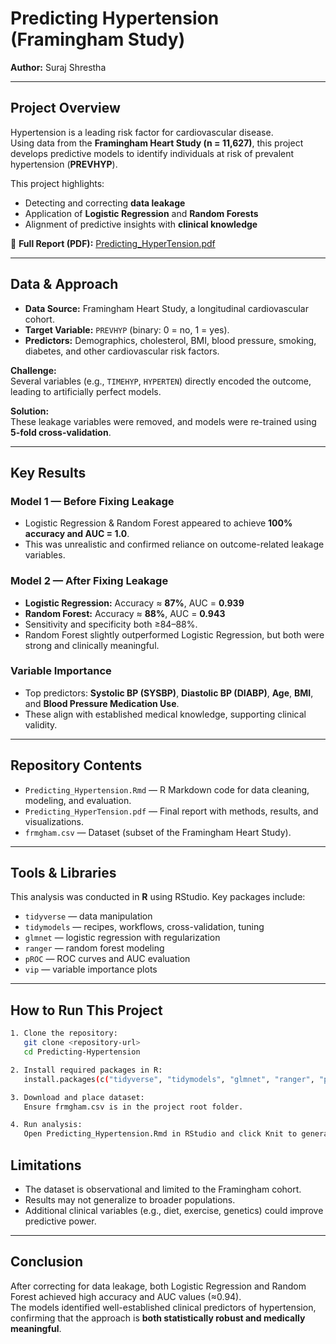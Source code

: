 # Predicting Hypertension (Framingham Study)

**Author:** Suraj Shrestha

---

## Project Overview

Hypertension is a leading risk factor for cardiovascular disease.  
Using data from the **Framingham Heart Study (n = 11,627)**, this project develops predictive models to identify individuals at risk of prevalent hypertension (**PREVHYP**).

This project highlights:

- Detecting and correcting **data leakage**  
- Application of **Logistic Regression** and **Random Forests**  
- Alignment of predictive insights with **clinical knowledge**  

📄 **Full Report (PDF):** [Predicting_HyperTension.pdf](./Predicting_HyperTension.pdf)

---

## Data & Approach

- **Data Source:** Framingham Heart Study, a longitudinal cardiovascular cohort.  
- **Target Variable:** `PREVHYP` (binary: 0 = no, 1 = yes).  
- **Predictors:** Demographics, cholesterol, BMI, blood pressure, smoking, diabetes, and other cardiovascular risk factors.  

**Challenge:**  
Several variables (e.g., `TIMEHYP`, `HYPERTEN`) directly encoded the outcome, leading to artificially perfect models.  

**Solution:**  
These leakage variables were removed, and models were re-trained using **5-fold cross-validation**.

---

## Key Results

### Model 1 — Before Fixing Leakage
- Logistic Regression & Random Forest appeared to achieve **100% accuracy and AUC = 1.0**.  
- This was unrealistic and confirmed reliance on outcome-related leakage variables.

### Model 2 — After Fixing Leakage
- **Logistic Regression:** Accuracy ≈ **87%**, AUC = **0.939**  
- **Random Forest:** Accuracy ≈ **88%**, AUC = **0.943**  
- Sensitivity and specificity both ≥84–88%.  
- Random Forest slightly outperformed Logistic Regression, but both were strong and clinically meaningful.

### Variable Importance
- Top predictors: **Systolic BP (SYSBP)**, **Diastolic BP (DIABP)**, **Age**, **BMI**, and **Blood Pressure Medication Use**.  
- These align with established medical knowledge, supporting clinical validity.

---

## Repository Contents

- `Predicting_Hypertension.Rmd` — R Markdown code for data cleaning, modeling, and evaluation.  
- `Predicting_HyperTension.pdf` — Final report with methods, results, and visualizations.  
- `frmgham.csv` — Dataset (subset of the Framingham Heart Study).  

---

## Tools & Libraries

This analysis was conducted in **R** using RStudio. Key packages include:

- `tidyverse` — data manipulation  
- `tidymodels` — recipes, workflows, cross-validation, tuning  
- `glmnet` — logistic regression with regularization  
- `ranger` — random forest modeling  
- `pROC` — ROC curves and AUC evaluation  
- `vip` — variable importance plots  

---

## How to Run This Project

```bash
1. Clone the repository:
   git clone <repository-url>
   cd Predicting-Hypertension

2. Install required packages in R:
   install.packages(c("tidyverse", "tidymodels", "glmnet", "ranger", "pROC", "vip", "knitr"))

3. Download and place dataset:
   Ensure frmgham.csv is in the project root folder.

4. Run analysis:
   Open Predicting_Hypertension.Rmd in RStudio and click Knit to generate the full PDF report.
```

## Limitations

- The dataset is observational and limited to the Framingham cohort.  
- Results may not generalize to broader populations.  
- Additional clinical variables (e.g., diet, exercise, genetics) could improve predictive power.  

---

## Conclusion

After correcting for data leakage, both Logistic Regression and Random Forest achieved high accuracy and AUC values (≈0.94).  
The models identified well-established clinical predictors of hypertension, confirming that the approach is **both statistically robust and medically meaningful**.

